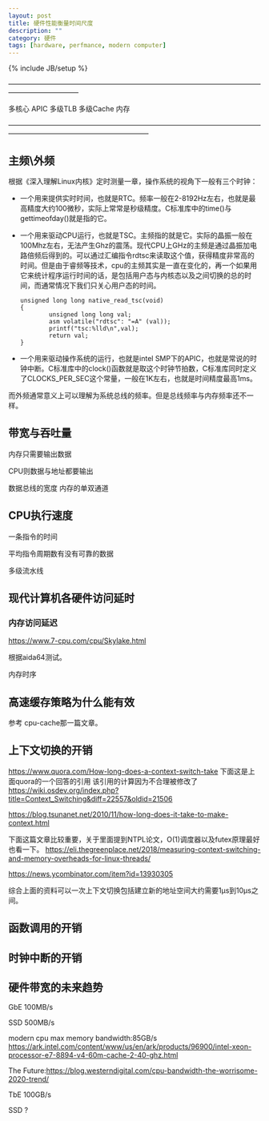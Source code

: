```yaml
---
layout: post
title: 硬件性能衡量时间尺度
description: ""
category: 硬件
tags: [hardware, perfmance, modern computer]
---
```

{% include JB/setup %}

——————————————————————————————————————————————

多核心 APIC 多级TLB  多级Cache 内存


————————————————————————————————————————————————————————


## 主频\外频

根据《深入理解Linux内核》定时测量一章，操作系统的视角下一般有三个时钟：
* 一个用来提供实时时间，也就是RTC。频率一般在2-8192Hz左右，也就是最高精度大约100微秒，实际上常常是秒级精度。C标准库中的time()与gettimeofday()就是指的它。
* 一个用来驱动CPU运行，也就是TSC。主频指的就是它。实际的晶振一般在100Mhz左右，无法产生Ghz的震荡。现代CPU上GHz的主频是通过晶振加电路倍频后得到的。可以通过汇编指令rdtsc来读取这个值，获得精度非常高的时间。但是由于睿频等技术，cpu的主频其实是一直在变化的，再一个如果用它来统计程序运行时间的话，是包括用户态与内核态以及之间切换的总的时间，而通常情况下我们只关心用户态的时间。
	```
	unsigned long long native_read_tsc(void)
	{
	        unsigned long long val;
	        asm volatile("rdtsc": "=A" (val));
	        printf("tsc:%lld\n",val);
	        return val;
	}
	```
	
* 一个用来驱动操作系统的运行，也就是intel SMP下的APIC，也就是常说的时钟中断。C标准库中的clock()函数就是取这个时钟节拍数，C标准库同时定义了CLOCKS_PER_SEC这个常量，一般在1K左右，也就是时间精度最高1ms。


而外频通常意义上可以理解为系统总线的频率。但是总线频率与内存频率还不一样。


## 带宽与吞吐量

内存只需要输出数据

CPU则数据与地址都要输出

数据总线的宽度
内存的单双通道


## CPU执行速度
一条指令的时间

平均指令周期数有没有可靠的数据

多级流水线


## 现代计算机各硬件访问延时

### 内存访问延迟

https://www.7-cpu.com/cpu/Skylake.html

根据aida64测试。

内存时序


## 高速缓存策略为什么能有效
参考 cpu-cache那一篇文章。

## 上下文切换的开销
https://www.quora.com/How-long-does-a-context-switch-take
下面这是上面quora的一个回答的引用  该引用的计算因为不合理被修改了
https://wiki.osdev.org/index.php?title=Context_Switching&diff=22557&oldid=21506

https://blog.tsunanet.net/2010/11/how-long-does-it-take-to-make-context.html

下面这篇文章比较重要，关于里面提到NTPL论文，O(1)调度器以及futex原理最好也看一下。
https://eli.thegreenplace.net/2018/measuring-context-switching-and-memory-overheads-for-linux-threads/

https://news.ycombinator.com/item?id=13930305

综合上面的资料可以一次上下文切换包括建立新的地址空间大约需要1μs到10μs之间。

## 函数调用的开销

## 时钟中断的开销


## 硬件带宽的未来趋势

GbE 100MB/s

SSD 500MB/s

modern cpu max memory bandwidth:85GB/s https://ark.intel.com/content/www/us/en/ark/products/96900/intel-xeon-processor-e7-8894-v4-60m-cache-2-40-ghz.html

The Future:https://blog.westerndigital.com/cpu-bandwidth-the-worrisome-2020-trend/

TbE 100GB/s

SSD ?



